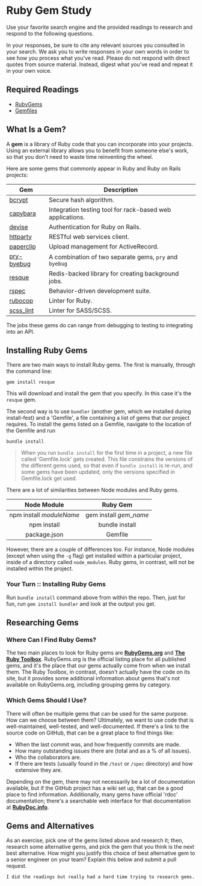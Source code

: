 # Ruby Gem Study

Use your favorite search engine and the provided readings to research and
respond to the following questions.

In your responses, be sure to cite any relevant sources you consulted in your
search. We ask you to write responses in your own words in order to see how you
process what you've read. Please do not respond with direct quotes from source
material. Instead, digest what you've read and repeat it in your own voice.

## Required Readings

-   [RubyGems](https://en.wikipedia.org/wiki/RubyGems)
-   [Gemfiles](http://bundler.io/gemfile.html)

## What Is a Gem?

A **gem** is a library of Ruby code that you can incorporate into your projects.
Using an external library allows you to benefit from someone else's work, so
that you don't need to waste time reinventing the wheel.

Here are some gems that commonly appear in Ruby and Ruby on Rails projects:

| Gem | Description |
| --- | --- |
| [bcrypt](https://rubygems.org/gems/bcrypt) | Secure hash algorithm. |
| [capybara](https://rubygems.org/gems/capybara) | Integration testing tool for rack-based web applications. |
| [devise](https://rubygems.org/gems/devise) | Authentication for Ruby on Rails. |
| [httparty](https://rubygems.org/gems/httparty) | RESTful web services client. |
| [paperclip](https://rubygems.org/gems/paperclip) | Upload management for ActiveRecord. |
| [pry-byebug](https://rubygems.org/gems/pry-byebug) | A combination of two separate gems, `pry` and `byebug` |
| [resque](https://rubygems.org/gems/resque) | Redis-backed library for creating background jobs. |
| [rspec](https://rubygems.org/gems/rspec) | Behavior-driven development suite. |
| [rubocop](https://rubygems.org/gems/rubocop) | Linter for Ruby. |
| [scss_lint](https://rubygems.org/gems/scss_lint) | Linter for SASS/SCSS. |


The jobs these gems do can range from debugging to testing to integrating into
an API.

## Installing Ruby Gems

There are two main ways to install Ruby gems. The first is manually, through the
command line:

`gem install resque`

This will download and install the gem that you specify.  In this case it's the
`resque` gem.

The second way is to use `bundler` (another gem, which we installed during
install-fest) and a 'Gemfile', a file containing a list of gems that our project
requires. To install the gems listed on a Gemfile, navigate to the location of
the Gemfile and run

`bundle install`

> When you run `bundle install` for the first time in a project, a new file called 'Gemfile.lock' gets created. This file constrains the versions of the different gems used, so that even if `bundle install` is re-run, and some gems have been updated, only the versions specified in Gemfile.lock get used.

There are a lot of similarities between Node modules and Ruby gems.

| Node Module | Ruby Gem |
| :---------: | :------: |
| npm install _moduleName_ | gem install _gem_\__name_ |
| npm install | bundle install |
| package.json | Gemfile |

However, there are a couple of differences too. For instance, Node modules
(except when using the `-g` flag) get installed within a particular project,
inside of a directory called `node_modules`. Ruby gems, in contrast, will not be
installed within the project.

### Your Turn :: Installing Ruby Gems

Run `bundle install` command above from within the repo. Then, just for fun, run
`gem install bundler` and look at the output you get.

## Researching Gems

### Where Can I Find Ruby Gems?

The two main places to look for Ruby gems are
**[RubyGems.org](https://rubygems.org)** and
**[The Ruby Toolbox](https://www.ruby-toolbox.com/)**. RubyGems.org is the
official listing place for all published gems, and it's the place that our gems
actually come from when we install them. The Ruby Toolbox, in contrast, doesn't
actually have the code on its site, but it provides some additional information
about gems that's not available on RubyGems.org, including grouping gems by
category.

### Which Gems Should I Use?

There will often be multiple gems that can be used for the same purpose. How can
we choose between them? Ultimately, we want to use code that is well-maintained,
well-tested, and well-documented. If there's a link to the source code on
GitHub, that can be a great place to find things like:

-   When the last commit was, and how frequently commits are made.
-   How many outstanding issues there are (total and as a % of all issues).
-   Who the collaborators are.
-   If there are tests (usually found in the `/test` or `/spec` directory) and
    how extensive they are.

Depending on the gem, there may not necessarily be a lot of documentation
available, but if the GitHub project has a wiki set up, that can be a good place
to find information. Additionally, many gems have official 'rdoc' documentation;
there's a searchable web interface for that documentation at
**[RubyDoc.info](http://rubydoc.info)**.

## Gems and Alternatives

As an exercise, pick one of the gems listed above and research it; then,
research some alternative gems, and pick the gem that you think is the next best
alternative. How might you justify this choice of best alternative gem to a
senior engineer on your team? Explain this below and submit a pull request.

```md
I did the readings but really had a hard time trying to research gems.
```
